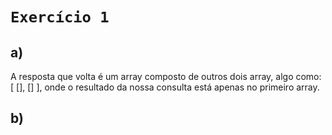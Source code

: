 # `Exercício 1`

## a)
A resposta que volta é um array composto de outros dois array, algo como: [ [], [] ], onde o resultado da nossa consulta está apenas no primeiro array.

## b)

